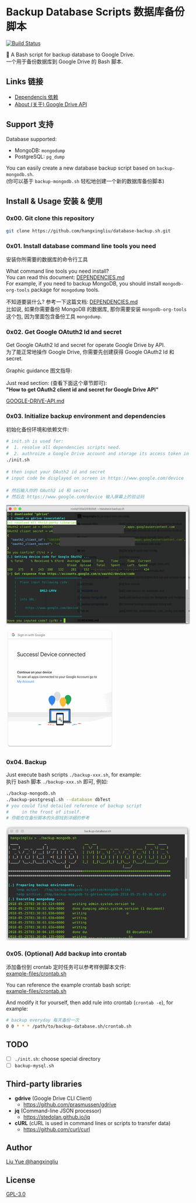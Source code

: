 # Backup Database Scripts  数据库备份脚本

[![Build Status](https://travis-ci.org/hangxingliu/database-backup.sh.svg?branch=master)](https://travis-ci.org/hangxingliu/database-backup.sh)

:floppy_disk: A Bash script for backup database to Google Drive.    
一个用于备份数据库到 Google Drive 的 Bash 脚本.

## Links 链接

- [Dependencis 依赖](DEPENDENCIES.md)
- [About (关于) Google Drive API](for-developer/GOOGLE-DRIVE-API.md)

## Support 支持

Database supported:

- MongoDB: `mongodump` 
- PostgreSQL: `pg_dump`

You can easily create a new database backup script based on `backup-mongodb.sh`.   
(你可以基于 `backup-mongodb.sh` 轻松地创建一个新的数据库备份脚本)

## Install & Usage 安装 & 使用

### 0x00. Git clone this repository

``` bash
git clone https://github.com/hangxingliu/database-backup.sh.git
```

### 0x01. Install database command line tools you need

安装你所需要的数据库的命令行工具

What command line tools you need install?    
You can read this document: [DEPENDENCIES.md](DEPENDENCIES.md)   
For example, if you need to backup MongoDB, you should install `mongodb-org-tools` package for `mongodump` tools.

不知道要装什么? 参考一下这篇文档: [DEPENDENCIES.md](DEPENDENCIES.md)    
比如说, 如果你需要备份 MongoDB 的数据库, 那你需要安装 `mongodb-org-tools` 这个包, 因为里面包含备份工具 `mongodump`.

### 0x02. Get Google OAtuth2 Id and secret 

Get Google OAuth2 Id and secret for operate Google Drive by API.   
为了能正常地操作 Google Drive, 你需要先创建获得 Google OAuth2 Id 和 secret.

Graphic guidance 图文指导:

Just read section: (查看下面这个章节即可):   
**"How to get OAuth2 client id and secret for Google Drive API"**

[GOOGLE-DRIVE-API.md](for-developer/GOOGLE-DRIVE-API.md)

### 0x03. Initialize backup environment and dependencies

初始化备份环境和依赖文件:

``` bash
# init.sh is used for:
#  1. resolve all dependencies scripts need.
#  2. authroize a Google Drive account and storage its access token in the local
./init.sh

# then input your OAuth2 id and secret  
# input code be displayed on screen in https://www.google.com/device

# 然后输入你的 OAuth2 id 和 secret
# 然后去 https://www.google.com/device 输入屏幕上的验证码
```

![screenshots](imgs/screenshots/readme-1.png)   
![screenshots](imgs/screenshots/readme-2.png)   


### 0x04. Backup

Just execute bash scripts `./backup-xxx.sh`, for example:   
执行 bash 脚本 `./backup-xxx.sh` 即可, 例如:

``` bash
./backup-mongodb.sh
./backup-postgresql.sh --database dbTest
# you could find detailed reference of backup script 
#     in the front of itself.
# 你能在在备份脚本的头部找到详细的参考
```

![screenshots](imgs/screenshots/readme-3.png)   

### 0x05. (Optional) Add backup into crontab

添加备份到 crontab 定时任务可以参考样例脚本文件:   
[example-files/crontab.sh](example-files/crontab.sh)

You can reference the example crontab bash script:    
[example-files/crontab.sh](example-files/crontab.sh)

And modify it for yourself, then add rule into crontab 
(`crontab -e`), for example: 

``` bash
# backup everyday 每天备份一次
0 0 * * * /path/to/backup-database.sh/crontab.sh
```

## TODO

- [ ] `./init.sh`: choose special directory
- [ ] `backup-mysql.sh`

## Third-party libraries 

- **gdrive** (Google Drive CLI Client)
	- <https://github.com/prasmussen/gdrive>
- **jq** (Command-line JSON processor)
	- <https://stedolan.github.io/jq>
- **cURL** (cURL is used in command lines or scripts to transfer data)
	- <https://github.com/curl/curl>

## Author

[Liu Yue @hangxingliu](https://github.com/hangxingliu)

## License

[GPL-3.0](LICENSE)
